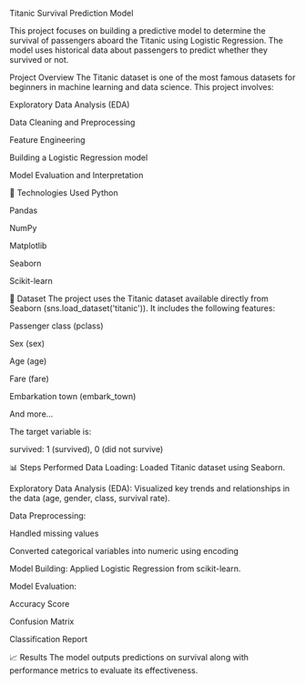 Titanic Survival Prediction Model 


This project focuses on building a predictive model to determine the survival of passengers aboard the Titanic using Logistic Regression. The model uses historical data about passengers to predict whether they survived or not.

 Project Overview
The Titanic dataset is one of the most famous datasets for beginners in machine learning and data science. This project involves:

Exploratory Data Analysis (EDA)

Data Cleaning and Preprocessing

Feature Engineering

Building a Logistic Regression model

Model Evaluation and Interpretation

🔧 Technologies Used
Python 

Pandas

NumPy

Matplotlib

Seaborn

Scikit-learn

📂 Dataset
The project uses the Titanic dataset available directly from Seaborn (sns.load_dataset('titanic')). It includes the following features:

Passenger class (pclass)

Sex (sex)

Age (age)

Fare (fare)

Embarkation town (embark_town)

And more...

The target variable is:

survived: 1 (survived), 0 (did not survive)

📊 Steps Performed
Data Loading: Loaded Titanic dataset using Seaborn.

Exploratory Data Analysis (EDA): Visualized key trends and relationships in the data (age, gender, class, survival rate).

Data Preprocessing:

Handled missing values

Converted categorical variables into numeric using encoding

Model Building: Applied Logistic Regression from scikit-learn.

Model Evaluation:

Accuracy Score

Confusion Matrix

Classification Report

📈 Results
The model outputs predictions on survival along with performance metrics to evaluate its effectiveness.
